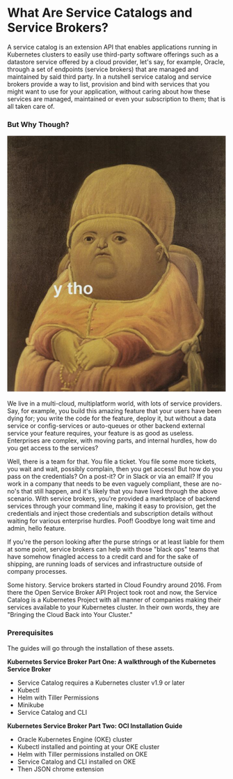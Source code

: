 # What Are Service Catalogs and Service Brokers? 

A service catalog is an extension API that enables applications running in Kubernetes clusters to easily use third-party software offerings such as a datastore service offered by a cloud provider, let's say, for example, Oracle, through a set of endpoints (service brokers) that are managed and maintained by said third party. In a nutshell service catalog and service brokers provide a way to list, provision and bind with services that you might want to use for your application, without caring about how these services are managed, maintained or even your subscription to them; that is all taken care of. 


### But Why Though?

![y-tho-meme](images/y-tho-meme.png) 


We live in a multi-cloud, multiplatform world, with lots of service providers. Say, for example, you build this amazing feature that your users have been dying for; you write the code for the feature, deploy it, but without a data service or config-services or auto-queues or other backend external service your feature requires, your feature is as good as useless. Enterprises are complex, with moving parts, and internal hurdles, how do you get access to the services?

Well, there is a team for that. You file a ticket. You file some more tickets, you wait and wait, possibly complain, then you get access! But how do you pass on the credentials? On a post-it? Or in Slack or via an email? If you work in a company that needs to be even vaguely compliant, these are no-no's that still happen, and it's likely that you have lived through the above scenario. With service brokers, you're provided a marketplace of backend services through your command line, making it easy to provision, get the credentials and inject those credentials and subscription details without waiting for various enterprise hurdles. Poof! Goodbye long wait time and admin, hello feature. 

If you're the person looking after the purse strings or at least liable for them at some point, service brokers can help with those "black ops" teams that have somehow finagled access to a credit card and for the sake of shipping, are running loads of services and infrastructure outside of company processes.

Some history. Service brokers started in Cloud Foundry around 2016. From there the Open Service Broker API Project took root and now, the Service Catalog is a Kubernetes Project with all manner of companies making their services available to your Kubernetes cluster. In their own words, they are "Bringing the Cloud Back into Your Cluster." 

### Prerequisites

The guides will go through the installation of these assets.

**Kubernetes Service Broker Part One: A walkthrough of the Kubernetes Service Broker**

* Service Catalog requires a Kubernetes cluster v1.9 or later
* Kubectl
* Helm with Tiller Permissions
* Minikube
* Service Catalog and CLI


**Kubernetes Service Broker Part Two: OCI Installation Guide**

* Oracle Kubernetes Engine (OKE) cluster
* Kubectl installed and pointing at your OKE cluster
* Helm with Tiller permissions installed on OKE
* Service Catalog and CLI installed on OKE
* Then JSON chrome extension